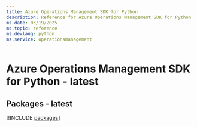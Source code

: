 ```yaml
---
title: Azure Operations Management SDK for Python
description: Reference for Azure Operations Management SDK for Python
ms.date: 03/19/2025
ms.topic: reference
ms.devlang: python
ms.service: operationsmanagement
---
```

# Azure Operations Management SDK for Python - latest
## Packages - latest
[!INCLUDE [packages](operations-management-index.md)]